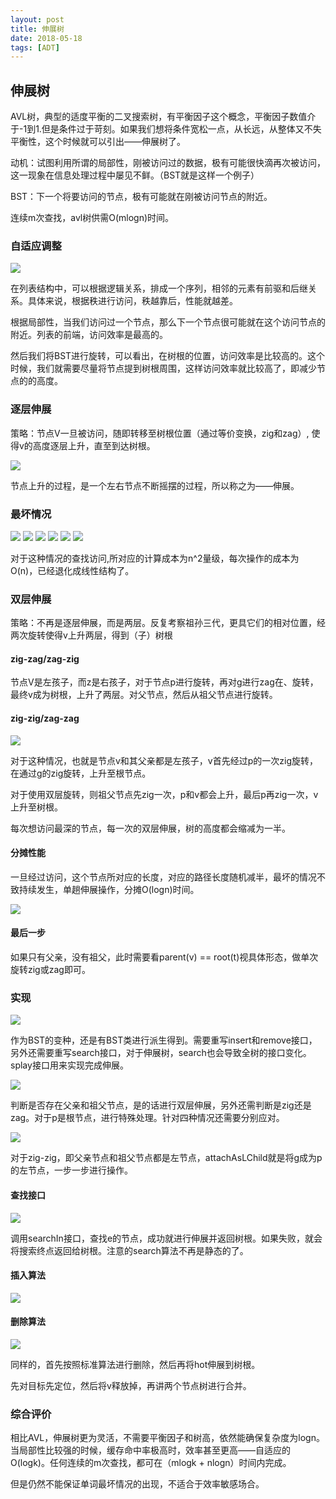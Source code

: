```yaml
---
layout: post
title: 伸展树
date: 2018-05-18
tags: [ADT]
---
```


## 伸展树

AVL树，典型的适度平衡的二叉搜索树，有平衡因子这个概念，平衡因子数值介于-1到1.但是条件过于苛刻。如果我们想将条件宽松一点，从长远，从整体又不失平衡性，这个时候就可以引出——伸展树了。

动机：试图利用所谓的局部性，刚被访问过的数据，极有可能很快滴再次被访问，这一现象在信息处理过程中屡见不鲜。（BST就是这样一个例子）

BST：下一个将要访问的节点，极有可能就在刚被访问节点的附近。

连续m次查找，avl树供需O(mlogn)时间。

### 自适应调整

<img src="http://os310ujuc.bkt.clouddn.com/avl32.png">

在列表结构中，可以根据逻辑关系，排成一个序列，相邻的元素有前驱和后继关系。具体来说，根据秩进行访问，秩越靠后，性能就越差。

根据局部性，当我们访问过一个节点，那么下一个节点很可能就在这个访问节点的附近。列表的前端，访问效率是最高的。

然后我们将BST进行旋转，可以看出，在树根的位置，访问效率是比较高的。这个时候，我们就需要尽量将节点提到树根周围，这样访问效率就比较高了，即减少节点的的高度。

### 逐层伸展

策略：节点V一旦被访问，随即转移至树根位置（通过等价变换，zig和zag）, 使得v的高度逐层上升，直至到达树根。

<img src="http://os310ujuc.bkt.clouddn.com/avl33.png">

节点上升的过程，是一个左右节点不断摇摆的过程，所以称之为——伸展。

### 最坏情况

<img src="http://os310ujuc.bkt.clouddn.com/avl34.png">
<img src="http://os310ujuc.bkt.clouddn.com/avl35.png">
<img src="http://os310ujuc.bkt.clouddn.com/avl36.png">
<img src="http://os310ujuc.bkt.clouddn.com/avl37.png">
<img src="http://os310ujuc.bkt.clouddn.com/avl38.png">

<img src="http://os310ujuc.bkt.clouddn.com/avl39.png">


对于这种情况的查找访问,所对应的计算成本为n^2量级，每次操作的成本为O(n)，已经退化成线性结构了。

### 双层伸展

策略：不再是逐层伸展，而是两层。反复考察祖孙三代，更具它们的相对位置，经两次旋转使得v上升两层，得到（子）树根

#### zig-zag/zag-zig

节点V是左孩子，而z是右孩子，对于节点p进行旋转，再对g进行zag在、旋转，最终v成为树根，上升了两层。对父节点，然后从祖父节点进行旋转。

#### zig-zig/zag-zag

<img src="http://os310ujuc.bkt.clouddn.com/avl40.png">

对于这种情况，也就是节点v和其父亲都是左孩子，v首先经过p的一次zig旋转，在通过g的zig旋转，上升至根节点。

对于使用双层旋转，则祖父节点先zig一次，p和v都会上升，最后p再zig一次，v上升至树根。

每次想访问最深的节点，每一次的双层伸展，树的高度都会缩减为一半。

#### 分摊性能

一旦经过访问，这个节点所对应的长度，对应的路径长度随机减半，最坏的情况不致持续发生，单趟伸展操作，分摊O(logn)时间。

<img src="http://os310ujuc.bkt.clouddn.com/avl41.png">

#### 最后一步

如果只有父亲，没有祖父，此时需要看parent(v) == root(t)视具体形态，做单次旋转zig或zag即可。

### 实现

<img src="http://os310ujuc.bkt.clouddn.com/avl42.png">

作为BST的变种，还是有BST类进行派生得到。需要重写insert和remove接口，另外还需要重写search接口，对于伸展树，search也会导致全树的接口变化。splay接口用来实现完成伸展。

<img src="http://os310ujuc.bkt.clouddn.com/avl43.png">

判断是否存在父亲和祖父节点，是的话进行双层伸展，另外还需判断是zig还是zag。对于p是根节点，进行特殊处理。针对四种情况还需要分别应对。

<img src="http://os310ujuc.bkt.clouddn.com/avl44.png">

对于zig-zig，即父亲节点和祖父节点都是左节点，attachAsLChild就是将g成为p的左节点，一步一步进行操作。

#### 查找接口

<img src="http://os310ujuc.bkt.clouddn.com/avl45.png">

调用searchIn接口，查找e的节点，成功就进行伸展并返回树根。如果失败，就会将搜索终点返回给树根。注意的search算法不再是静态的了。

#### 插入算法

<img src="http://os310ujuc.bkt.clouddn.com/avl46.png">

#### 删除算法

<img src="http://os310ujuc.bkt.clouddn.com/avl47.png">

同样的，首先按照标准算法进行删除，然后再将hot伸展到树根。

先对目标先定位，然后将v释放掉，再讲两个节点树进行合并。

### 综合评价

相比AVL，伸展树更为灵活，不需要平衡因子和树高，依然能确保复杂度为logn。当局部性比较强的时候，缓存命中率极高时，效率甚至更高——自适应的O(logk)。任何连续的m次查找，都可在（mlogk + nlogn）时间内完成。

但是仍然不能保证单词最坏情况的出现，不适合于效率敏感场合。